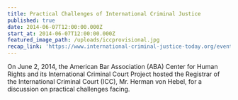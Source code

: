 ```yaml
---
title: Practical Challenges of International Criminal Justice
published: true
date: 2014-06-07T12:00:00.000Z
start_at: 2014-06-07T12:00:00.000Z
featured_image_path: /uploads/iccprovisional.jpg
recap_link: 'https://www.international-criminal-justice-today.org/events/practical-challenges-of-international-criminal-justice/'
---
```



On June 2, 2014, the American Bar Association (ABA) Center for Human Rights and its International Criminal Court Project hosted the Registrar of the International Criminal Court (ICC), Mr. Herman von Hebel, for a discussion on practical challenges facing.